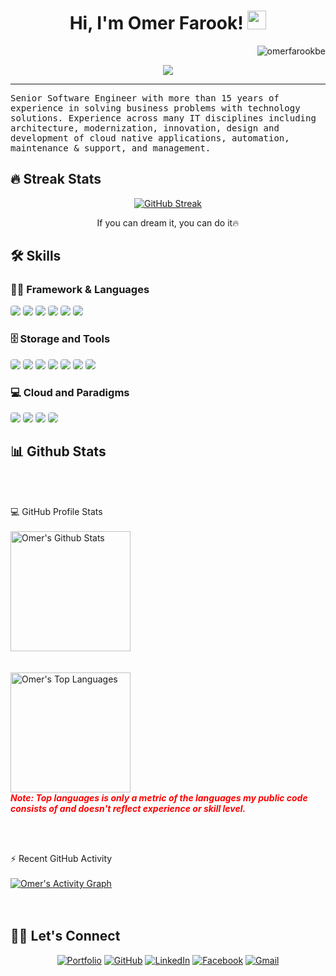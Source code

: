 <h1 align="center">
    Hi, I'm Omer Farook!
    <img src="https://media.giphy.com/media/hvRJCLFzcasrR4ia7z/giphy.gif" width="30">
</h1>
<img src="https://komarev.com/ghpvc/?username=omerfarookbe&label=Profile%20Views&color=0e75b6&style=flat" align='right'
    alt="omerfarookbe" />
<br />

<!-- Typing SVG by DenverCoder1 - https://github.com/DenverCoder1/readme-typing-svg -->
<p align="center">
    <a href="https://github.com/DenverCoder1/readme-typing-svg"><img
            src="https://readme-typing-svg.herokuapp.com?lines=Senior+Software+Enginner;Cloud+Specialist;.NET+Developer;.NET+Architect&center=true&width=380&height=45&font=Fira+Code&pause=1000&color=F70000"></a>
</p>
<hr />
<samp>
    Senior Software Engineer with more than 15 years of experience in solving business problems with technology
    solutions. Experience across many IT disciplines including architecture, modernization, innovation, design and
    development of cloud native applications, automation, maintenance & support, and management.
</samp>

## 🔥 Streak Stats

<!-- GitHub Readme Streak Stats - https://github.com/DenverCoder1/github-readme-streak-stats -->
<p align="center">
    <a href="https://git.io/streak-stats"><img
            src="https://github-readme-streak-stats.herokuapp.com?user=omerfarookbe&theme=monokai-metallian&hide_border=true"
            alt="GitHub Streak" /></a>
<p align="center"> If you can dream it, you can do it🔥 </p>
</p>

## 🛠️ Skills

### 👨‍💻 Framework & Languages
<p>
    <img style="border-radius:4px;"
        src="https://img.shields.io/badge/.NET-5C2D91?style=for-the-badge&logo=.net&logoColor=white">
    <img style="border-radius:4px;"
        src="https://img.shields.io/badge/C%23-239120?style=for-the-badge&logo=c-sharp&logoColor=white">
    <img style="border-radius:4px;"
        src="https://img.shields.io/badge/JavaScript-F7DF1E?style=for-the-badge&logo=javascript&logoColor=black">
    <img style="border-radius:4px;"
        src="https://img.shields.io/badge/TypeScript-007ACC?style=for-the-badge&logo=typescript&logoColor=white">
    <img style="border-radius:4px;"
        src="https://img.shields.io/badge/HTML5-E34F26?style=for-the-badge&logo=html5&logoColor=white">
    <img style="border-radius:4px;"
        src="https://img.shields.io/badge/CSS3-1572B6?style=for-the-badge&logo=css3&logoColor=white">
</p>

### 🗄️ Storage and Tools
<p>
    <img style="border-radius:4px;"
        src="https://img.shields.io/badge/Microsoft_SQL_Server-CC2927?style=for-the-badge&logo=microsoft-sql-server&logoColor=white">
    <img style="border-radius:4px;"
        src="https://img.shields.io/badge/Elastic_Search-005571?style=for-the-badge&logo=elasticsearch&logoColor=white">
    <img style="border-radius:4px;"
        src="https://img.shields.io/badge/MongoDB-4EA94B?style=for-the-badge&logo=mongodb&logoColor=white">
    <img style="border-radius:4px;"
        src="https://img.shields.io/badge/MySQL-005C84?style=for-the-badge&logo=mysql&logoColor=white">
    <img style="border-radius:4px;"
        src="https://img.shields.io/badge/GitHub-100000?style=for-the-badge&logo=github&logoColor=white">
    <img style="border-radius:4px;"
        src="https://img.shields.io/badge/GIT-E44C30?style=for-the-badge&logo=git&logoColor=white">
    <img style="border-radius:4px;"
        src="https://img.shields.io/badge/GitHub_Actions-2088FF?style=for-the-badge&logo=github-actions&logoColor=white">
</p>

### 💻 Cloud and Paradigms
<p>
    <img style="border-radius:4px;"
        src="https://img.shields.io/badge/Microsoft_Azure-0089D6?style=for-the-badge&logo=microsoft-azure&logoColor=white">
    <img style="border-radius:4px;"
        src="https://img.shields.io/badge/Amazon_AWS-232F3E?style=for-the-badge&logo=amazon-aws&logoColor=white">
    <img style="border-radius:4px;"
        src="https://img.shields.io/static/v1?style=for-the-badge&message=Docker&color=2496ED&logo=Docker&logoColor=FFFFFF&label=">
    <img style="border-radius:4px;"
        src="https://img.shields.io/static/v1?style=for-the-badge&message=Scrum+Alliance&color=009FDA&logo=Scrum+Alliance&logoColor=FFFFFF&label=">
</p>

## 📊 Github Stats
<br /><br />

<summary>💻 GitHub Profile Stats</summary>
<br />
<a href="https://github.com/anuraghazra/github-readme-stats"><img alt="Omer's Github Stats"
        src="https://github-readme-stats.vercel.app/api?username=omerfarookbe&show_icons=true&count_private=true&theme=react&hide_border=true&bg_color=1F222E&title_color=F85D7F&icon_color=F8D866"
        height="192px" /></a>
<br /><br /><br />
<a href="https://github.com/anuraghazra/github-readme-stats"><img alt="Omer's Top Languages"
        src="https://github-readme-stats.vercel.app/api/top-langs/?username=omerfarookbe&langs_count=8&layout=compact&theme=react&hide_border=true&bg_color=1F222E&title_color=F85D7F&icon_color=F8D866"
        height="192px" /></a>
<br />
<span style="color:red; font-size: 14px; font-style: italic; font-weight: bold;">Note: Top languages is only a metric of
    the languages my public code consists of and doesn't reflect
    experience or skill level.</span>

<br /><br />

<summary>⚡ Recent GitHub Activity</summary>
<br />
<a href="https://github.com/ashutosh00710/github-readme-activity-graph"><img alt="Omer's Activity Graph"
        src="https://github-readme-activity-graph.vercel.app/graph?username=omerfarookbe&bg_color=1F222E&color=F8D866&line=F85D7F&point=FFFFFF&hide_border=true" /></a>
<br />

<br />
<br />

## 🙋‍♀️ Let's Connect
<p align="center">
    <a href="https://omerfarookbe.github.io/" target="_blank"><img
            src="https://img.icons8.com/bubbles/50/000000/web.png" alt="Portfolio" /></a>
    <a href="https://github.com/omerfarookbe" target="_blank"><img
            src="https://img.icons8.com/bubbles/50/000000/github.png" alt="GitHub" /></a>
    <a href="https://www.linkedin.com/in/omerfarookbe/" target="_blank"><img
            src="https://img.icons8.com/bubbles/50/000000/linkedin.png" alt="LinkedIn" /></a>
    <a href="https://www.facebook.com/omerfarook/" target="_blank"><img
            src="https://img.icons8.com/bubbles/50/000000/facebook-new.png" alt="Facebook" /></a>
    <a href="mailto:omerfarookbe@gmail.com" target="_blank"><img
            src="https://img.icons8.com/bubbles/50/000000/gmail.png" alt="Gmail" /></a>
</p>
